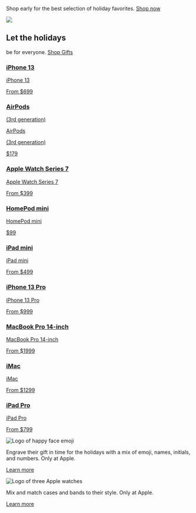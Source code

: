 Shop early for the best selection of holiday&nbsp;favorites.
[Shop&nbsp;now](/us/shop/goto/gifts)

![](/v/home/hi/images/overview/holiday-2021/holiday_logo__cin7if5cjxpy_large.png)

## Let the holidays

be for everyone.
[Shop Gifts](/us/shop/goto/gifts)

### [iPhone 13](/shop/goto/buy_iphone/iphone_13)

[iPhone 13](/shop/goto/buy_iphone/iphone_13)

[From $699](/shop/goto/buy_iphone/iphone_13)

### [AirPods](/shop/goto/product/MME73AM/A)

[(3rd&nbsp;generation)](/shop/goto/product/MME73AM/A)

[AirPods](/shop/goto/product/MME73AM/A)

[(3rd&nbsp;generation)](/shop/goto/product/MME73AM/A)

[$179](/shop/goto/product/MME73AM/A)

### [Apple Watch Series 7](/shop/goto/apple_watch)

[Apple Watch Series 7](/shop/goto/apple_watch)

[From $399](/shop/goto/apple_watch)

### [HomePod mini](/shop/goto/buy_homepod/homepod_mini)

[HomePod mini](/shop/goto/buy_homepod/homepod_mini)

[$99](/shop/goto/buy_homepod/homepod_mini)

### [iPad mini](/shop/goto/buy_ipad/ipad_mini)

[iPad mini](/shop/goto/buy_ipad/ipad_mini)

[From $499](/shop/goto/buy_ipad/ipad_mini)

### [iPhone 13 Pro](/shop/goto/buy_iphone/iphone_13_pro)

[iPhone 13 Pro](/shop/goto/buy_iphone/iphone_13_pro)

[From $999](/shop/goto/buy_iphone/iphone_13_pro)

### [MacBook Pro 14-inch](/us/shop/goto/buy_mac/macbook_pro_14)

[MacBook Pro 14-inch](/us/shop/goto/buy_mac/macbook_pro_14)

[From $1999](/us/shop/goto/buy_mac/macbook_pro_14)

### [iMac](/shop/goto/imac)

[iMac](/shop/goto/imac)

[From $1299](/shop/goto/imac)

### [iPad Pro](/shop/goto/buy_ipad/ipad_pro)

[iPad Pro](/shop/goto/buy_ipad/ipad_pro)

[From $799](/shop/goto/buy_ipad/ipad_pro)

![Logo of happy face emoji](/v/home/hi/images/overview/holiday-2021/icon_engrave__ejwaksasa1m6_large.png)

Engrave their gift in time for the holidays with a mix of emoji, names, initials, and numbers. Only&nbsp;at&nbsp;Apple.

[Learn more](/shop/goto/engraving_and_gift_wrap)

![Logo of three Apple watches](/v/home/hi/images/overview/holiday-2021/icon_mixandmatch__emvtt45nkk66_large.png)

Mix and match cases and bands to their style. Only&nbsp;at Apple.

[Learn more](/shop/goto/studio/apple_watch)
